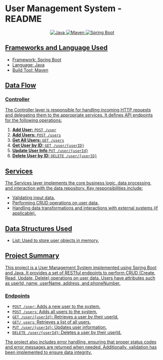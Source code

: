 # User Management System - README

<p align="center">
<a href="Java url">
    <img alt="Java" src="https://img.shields.io/badge/Java->=8-purple.svg" />
</a>
<a href="Maven url" >
    <img alt="Maven" src="https://img.shields.io/badge/maven-3.0.5-blue.svg" />
</a>
<a href="Spring Boot url" >
    <img alt="Spring Boot" src="https://img.shields.io/badge/Spring Boot-3.0.6-yellow.svg" />
</p>


## Frameworks and Language Used
- Framework: Spring Boot
- Language: Java
- Build Tool: Maven


## Data Flow

### Controller

The Controller layer is responsible for handling incoming HTTP requests and delegating them to the appropriate services. It defines API endpoints for the following operations:

1. **Add User:** `POST /user`
2. **Add Users:** `POST /users`
3. **Get All Users:** `GET /users`
4. **Get User by ID:** `GET /user/{userID}`
5. **Update User Info** `PUT /user/{userId}`
6. **Delete User by ID:** `DELETE /user/{userID}`

## Services

The Services layer implements the core business logic, data processing, and interaction with the data repository. Key responsibilities include:

- Validating input data.
- Performing CRUD operations on user data.
- Handling data transformations and interactions with external systems (if applicable).

## Data Structures Used
- List: Used to store user objects in memory.

## Project Summary
This project is a User Management System implemented using Spring Boot and Java. It provides a set of RESTful endpoints to perform CRUD (Create, Read, Update, Delete) operations on user data. Users have attributes such as userId, name, userName, address, and phoneNumber.

### Endpoints
- `POST /user`: Adds a new user to the system.
- `POST /users`: Adds all users to the system.
- `GET /user/{userId}`: Retrieves a user by their userId.
- `GET/ users`: Retrieves a list of all users.
- `PUT /user/{userId}`: Updates user information.
- `DELETE /user/{userId}`: Deletes a user by their userId.

The project also includes error handling, ensuring that proper status codes and error messages are returned when needed. Additionally, validation has been implemented to ensure data integrity.
